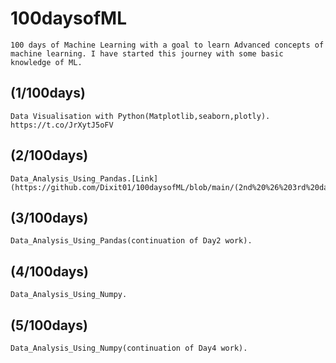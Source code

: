 # 100daysofML
	100 days of Machine Learning with a goal to learn Advanced concepts of machine learning. I have started this journey with some basic knowledge of ML.  

## (1/100days) 
	Data Visualisation with Python(Matplotlib,seaborn,plotly).
	https://t.co/JrXytJ5oFV
	
	
## (2/100days)
	Data_Analysis_Using_Pandas.[Link](https://github.com/Dixit01/100daysofML/blob/main/(2nd%20%26%203rd%20day%20of%20%20%20ML%20%26%20previous%20work)%20Data_Analysis_Using_Pandas.ipynb)
	
## (3/100days)
	Data_Analysis_Using_Pandas(continuation of Day2 work).
	
## (4/100days)
	Data_Analysis_Using_Numpy.
	
## (5/100days)
	Data_Analysis_Using_Numpy(continuation of Day4 work).
	
	

	
